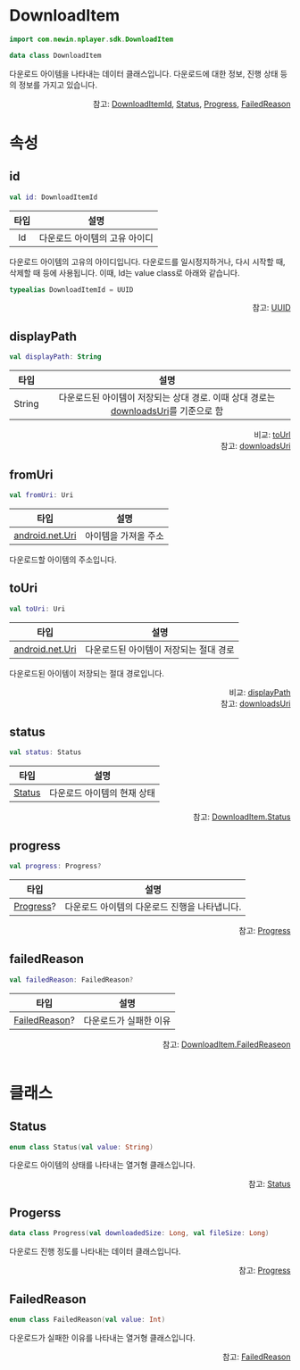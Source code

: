 # DownloadItem

```kotlin
import com.newin.nplayer.sdk.DownloadItem
```

```kotlin
data class DownloadItem
```

다운로드 아이템을 나타내는 데이터 클래스입니다. 다운로드에 대한 정보, 진행 상태 등의 정보를 가지고 있습니다.

<div align="right">
참고: <a href="#id">DownloadItemId</a>, 
<a href="../../enum/download-item-status/home.md">Status</a>,
<a href="../../class/download-item-progress/home.md">Progress</a>, 
<a href="../../enum/download-item-failed-reason/home.md">FailedReason</a>
</div>

# 속성

## id

```kotlin
val id: DownloadItemId
```

|타입|설명|
|:--:|:--:|
|Id|다운로드 아이템의 고유 아이디|

다운로드 아이템의 고유의 아이디입니다. 다운로드를 일시정지하거나, 다시 시작할 때, 삭제할 때 등에 사용됩니다. 이때, Id는 value class로 아래와 같습니다.

```kotlin
typealias DownloadItemId = UUID
```

<div align="right">
참고: <a href="https://developer.android.com/reference/kotlin/java/util/UUID">UUID</a>
</div>

## displayPath

```kotlin
val displayPath: String
```

|타입|설명|
|:--:|:--:|
|String|다운로드된 아이템이 저장되는 상대 경로. 이때 상대 경로는 [downloadsUri](../download-manager/home.md#downloadsuri)를 기준으로 함|

<div align="right">
비교: <a href="#touri">toUrl</a><br>
참고: <a href="../download-manager/home.md#downloadsuri">downloadsUri</a>
</div>

## fromUri

```kotlin
val fromUri: Uri
```

|타입|설명|
|:--:|:--:|
|[android.net.Uri](https://developer.android.com/reference/android/net/Uri)|아이템을 가져올 주소|

다운로드할 아이템의 주소입니다.

## toUri

```kotlin
val toUri: Uri
```

|타입|설명|
|:--:|:--:|
|[android.net.Uri](https://developer.android.com/reference/android/net/Uri)|다운로드된 아이템이 저장되는 절대 경로|

다운로드된 아이템이 저장되는 절대 경로입니다.<br>

<div align="right">
비교: <a href="#displaypath">displayPath</a><br>
참고: <a href="../download-manager/home.md#downloadsuri">downloadsUri</a>
</div>

## status

```kotlin
val status: Status
```

|타입|설명|
|:--:|:--:|
|[Status](../../enum/download-item-status/home.md)|다운로드 아이템의 현재 상태|

<div align="right">
참고: <a href="../../enum/download-item-status/home.md">DownloadItem.Status</a>
</div>

## progress

```kotlin
val progress: Progress?
```

|타입|설명|
|:--:|:--:|
|[Progress](../download-item-progress/home.md)?|다운로드 아이템의 다운로드 진행을 나타냅니다.|

<div align="right">
참고: <a href="../download-item-progress/home.md">Progress</a>
</div>

## failedReason

```kotlin
val failedReason: FailedReason?
```

|타입|설명|
|:--:|:--:|
|[FailedReason](../../enum/download-item-failed-reason/home.md)?|다운로드가 실패한 이유|

<div align="right">
참고: <a href="../../enum/download-item-failed-reason/home.md">DownloadItem.FailedReaseon</a>
</div>

<br>

# 클래스

## Status

```kotlin
enum class Status(val value: String)
```

다운로드 아이템의 상태를 나타내는 열거형 클래스입니다.

<div align="right">
참고: <a href="../../enum/download-item-status/home.md">Status</a>
</div>

## Progerss

```kotlin
data class Progress(val downloadedSize: Long, val fileSize: Long)
```

다운로드 진행 정도를 나타내는 데이터 클래스입니다.

<div align="right">
참고: <a href="../../class/download-item-progress/home.md">Progress</a>
</div>

## FailedReason

```kotlin
enum class FailedReason(val value: Int)
```

다운로드가 실패한 이유를 나타내는 열거형 클래스입니다.

<div align="right">
참고: <a href="../../enum/download-item-failed-reason/home.md">FailedReason</a>
</div>

